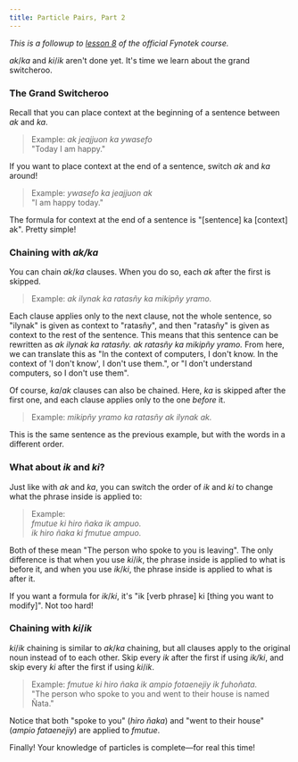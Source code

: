 ```yaml
---
title: Particle Pairs, Part 2
---
```


*This is a followup to [lesson 8](https://aspenlangs.neocities.org/fynles8.html) of the official Fynotek course.*

*ak*/*ka* and *ki*/*ik* aren't done yet. It's time we learn about the grand switcheroo.

### The Grand Switcheroo
Recall that you can place context at the beginning of a sentence between *ak* and *ka*.
> Example: *ak jeajjuon ka ywasefo*\
> "Today I am happy."

If you want to place context at the end of a sentence, switch *ak* and *ka* around!
> Example: *ywasefo ka jeajjuon ak*\
> "I am happy today."

The formula for context at the end of a sentence is "[sentence] ka [context] ak". Pretty simple!

### Chaining with *ak/ka*
You can chain *ak*/*ka* clauses. When you do so, each *ak* after the first is skipped.
> Example: *ak ilynak ka ratasñy ka mikipñy yramo.*

Each clause applies only to the next clause, not the whole sentence, so "ilynak" is given as context to "ratasñy", and then "ratasñy" is given as context to the rest of the sentence.
This means that this sentence can be rewritten as *ak ilynak ka ratasñy. ak ratasñy ka mikipñy yramo.* From here, we can translate this as "In the context of computers, I don't know. In the context of 'I don't know', I don't use them.", or "I don't understand computers, so I don't use them".

Of course, *ka*/*ak* clauses can also be chained. Here, *ka* is skipped after the first one, and each clause applies only to the one *before* it.
> Example: *mikipñy yramo ka ratasñy ak ilynak ak.*

This is the same sentence as the previous example, but with the words in a different order.


### What about *ik* and *ki*?
Just like with *ak* and *ka*, you can switch the order of *ik* and *ki* to change what the phrase inside is applied to:
> Example:\
> *fmutue ki hiro ñaka ik ampuo.\
> ik hiro ñaka ki fmutue ampuo.*

Both of these mean "The person who spoke to you is leaving". The only difference is that when you use *ki*/*ik*, the phrase inside is applied to what is before it, and when you use *ik*/*ki*, the phrase inside is applied to what is after it.

If you want a formula for *ik*/*ki*, it's "ik [verb phrase] ki [thing you want to modify]". Not too hard!

### Chaining with *ki*/*ik*
*ki*/*ik* chaining is similar to *ak*/*ka* chaining, but all clauses apply to the original noun instead of to each other. Skip every *ik* after the first if using *ik/ki*, and skip every *ki* after the first if using *ki*/*ik*.
> Example: *fmutue ki hiro ñaka ik ampio fotaenejiy ik fuhoñata.*\
> "The person who spoke to you and went to their house is named Ñata."

Notice that both "spoke to you" (*hiro ñaka*) and "went to their house" (*ampio fataenejiy*) are applied to *fmutue*.

Finally! Your knowledge of particles is complete—for real this time!
